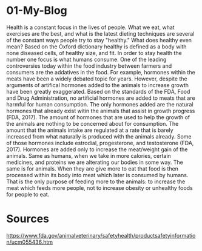 # 01-My-Blog 

Health is a constant focus in the lives of people.  What we eat, what exercises are the best, and what is the latest dieting techniques are several of the constant ways people try to stay "healthy."  What does healthy even mean?  Based on the Oxford dictionary healthy is defined as a body with none diseased cells, of healthy size, and fit.  In order to stay health the number one focus is what humans consume.  One of the leading controversies today within the food industry between farmers and consumers are the addatives in the food.  For example, hormones within the meats have been a widely debated topic for years.  However, despite the arguments of artifical hormones added to the animals to increase growth have been greatly exaggerated.  Based on the standards of the FDA, Food and Drug Administration, no artificial hormones are added to meats that are harmful for human consumption.  The only hormones added are the natural hormones that already exist witin the animals that assist in growth progress (FDA, 2017).  The amount of hormones that are used to help the growth of the animals are nothing to be concerned about for consumption.  The amount that the animals intake are regulated at a rate that is barely increased from what naturally is produced with the animals already.  Some of those hormones include estrodial, progesterone, and testosterone (FDA, 2017).  Hormones are added only to increase the meat/weight gain of the animals.  Same as humans, when we take in more calories, certain medicines, and proteins we are alterating our bodies in some way.  The same is for animals.  When they are give more to eat that food is then processed within its body into meat which later is consumed by humans.  That is the only purpose  of feeding more to the animals: to increase the meat which feeds more people, not to increase obesity or unhealthy foods for people to eat. 


# Sources

https://www.fda.gov/animalveterinary/safetyhealth/productsafetyinformation/ucm055436.htm
